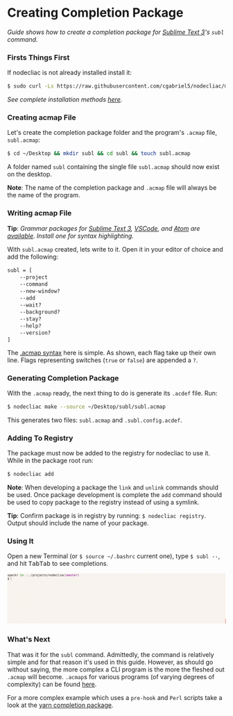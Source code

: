# Creating Completion Package

_Guide shows how to create a completion package for [Sublime Text 3](https://www.sublimetext.com/3)'s `subl` command._

### Firsts Things First

If nodecliac is not already installed install it:

```sh
$ sudo curl -Ls https://raw.githubusercontent.com/cgabriel5/nodecliac/master/install | bash -s
```

_See complete installation methods [here](https://github.com/cgabriel5/nodecliac/new/master#install)._

### Creating acmap File

Let's create the completion package folder and the program's `.acmap` file, `subl.acmap`:

```sh
$ cd ~/Desktop && mkdir subl && cd subl && touch subl.acmap
```

A folder named `subl` containing the single file `subl.acmap` should now exist on the desktop.

**Note**: The name of the completion package and `.acmap` file will always be the name of the program.

### Writing acmap File

**Tip**: _Grammar packages for [Sublime Text 3](https://www.sublimetext.com/3), [VSCode](https://code.visualstudio.com/), and [Atom](https://atom.io/) are [available](/resources/editors). Install one for syntax highlighting._

With `subl.acmap` created, lets write to it. Open it in your editor of choice and add the following:

```acmap
subl = [
    --project
    --command
    --new-window?
    --add
    --wait?
    --background?
    --stay?
    --help?
    --version?
]
```

The [.acmap syntax](https://github.com/cgabriel5/nodecliac/new/master#syntax) here is simple. As shown, each flag take up their own line. Flags representing switches (`true` or `false`) are appended a `?`.

### Generating Completion Package

With the `.acmap` ready, the next thing to do is generate its `.acdef` file. Run:

```sh
$ nodecliac make --source ~/Desktop/subl/subl.acmap
```

This generates two files: `subl.acmap` and `.subl.config.acdef`.

### Adding To Registry

The package must now be added to the registry for nodecliac to use it. While in the package root run:

```sh
$ nodecliac add
```

**Note**: When developing a package the `link` and `unlink` commands should be used. Once package development is complete the `add` command should be used to copy package to the registry instead of using a symlink.

**Tip**: Confirm package is in registry by running: `$ nodecliac registry`. Output should include the name of your package.

### Using It

Open a new Terminal (or `$ source ~/.bashrc` current one), type `$ subl --`, and hit <kbd>Tab</kbd><kbd>Tab</kbd> to see completions.

<!-- [https://superuser.com/a/836349] -->

<p align="center"><img src="../../resources/images/subl-completion.gif?raw=true" alt="subl completion" title="subl completion" width="auto"></p>

### What's Next

That was it for the `subl` command. Admittedly, the command is relatively simple and for that reason it's used in this guide. However, as should go without saying, the more complex a CLI program is the more the fleshed out `.acmap` will become. `.acmap`s for various programs (of varying degrees of complexity) can be found [here](resources/packages).

For a more complex example which uses a `pre-hook` and `Perl` scripts take a look at the [yarn completion package](https://github.com/cgabriel5/nodecliac/tree/master/resources/nodecliac/yarn).
